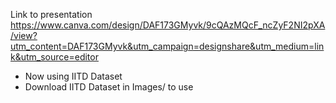 Link to presentation\
https://www.canva.com/design/DAF173GMyvk/9cQAzMQcF_ncZyF2NI2pXA/view?utm_content=DAF173GMyvk&utm_campaign=designshare&utm_medium=link&utm_source=editor



- Now using IITD Dataset
- Download IITD Dataset in Images/ to use

